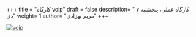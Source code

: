+++
title = "کارگاه voip"
draft = false
description= " کارگاه عملی، پنجشنبه ۷ دی"
weight= 1
author= "مریم بهزادی"
+++

[![voip](../../img/events/voip.jpg)](../../img/events/voip.jpg)

